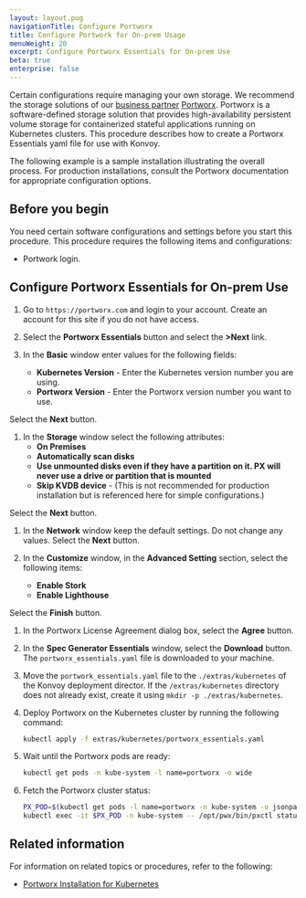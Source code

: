 ```yaml
---
layout: layout.pug
navigationTitle: Configure Portworx
title: Configure Portwork for On-prem Usage
menuWeight: 20
excerpt: Configure Portworx Essentials for On-prem Use
beta: true
enterprise: false
---
```


Certain configurations require managing your own storage. We recommend the storage solutions of our [business partner][portworxpartners] [Portworx][portworx]. Portworx is a software-defined storage solution that provides high-availability persistent volume storage for containerized stateful applications running on Kubernetes clusters. This procedure describes how to create a Portworx Essentials yaml file for use with Konvoy.

The following example is a sample installation illustrating the overall process. For production installations, consult the Portworx documentation for appropriate configuration options.
## Before you begin

You need certain software configurations and settings before you start this procedure. This procedure requires the following items and configurations:

- Portwork login.

## Configure Portworx Essentials for On-prem Use

1.  Go to `https://portworx.com` and login to your account. Create an account for this site if you do not have access.

1.  Select the **Portworx Essentials** button and select the **>Next** link.

1.  In the **Basic** window enter values for the following fields:
    - **Kubernetes Version** - Enter the Kubernetes version number you are using.
    - **Portworx Version** - Enter the Portworx version number you want to use.

   Select the **Next** button.

1.  In the **Storage** window select the following attributes:
    - **On Premises**
    - **Automatically scan disks**
    - **Use unmounted disks even if they have a partition on it. PX will never use a drive or partition that is mounted**
    - **Skip KVDB device** - (This is not recommended for production installation but is referenced here for simple configurations.)

   Select the **Next** button.

1.  In the **Network** window keep the default settings. Do not change any values. Select the **Next** button.

1.  In the **Customize** window, in the **Advanced Setting** section, select the following items:
    - **Enable Stork**
    - **Enable Lighthouse**

   Select the **Finish** button.

1.  In the Portworx License Agreement dialog box, select the **Agree** button.

1.  In the **Spec Generator Essentials** window, select the **Download** button. The `portworx_essentials.yaml` file is downloaded to your machine.

1.  Move the `portwork_essentials.yaml` file to the `./extras/kubernetes` of the Konvoy deployment director. If the `/extras/kubernetes` directory does not already exist, create it using `mkdir -p ./extras/kubernetes`.

1.  Deploy Portworx on the Kubernetes cluster by running the following command:

    ```bash
    kubectl apply -f extras/kubernetes/portworx_essentials.yaml
    ```

1.  Wait until the Portworx pods are ready:

    ```bash
    kubectl get pods -n kube-system -l name=portworx -o wide
    ```

1.  Fetch the Portworx cluster status:

    ```bash
    PX_POD=$(kubectl get pods -l name=portworx -n kube-system -o jsonpath='{.items[0].metadata.name}')
    kubectl exec -it $PX_POD -n kube-system -- /opt/pwx/bin/pxctl status

## Related information

For information on related topics or procedures, refer to the following:

- [Portworx Installation for Kubernetes](https://docs.portworx.com/portworx-install-with-kubernetes/)

[portworx]:https://portworx.com
[portworxpartners]:https://portworx.com/partners/
